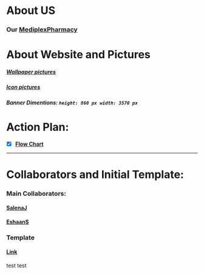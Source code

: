 # **About US**
### Our [MediplexPharmacy](https://isthatadeveloper.github.io/MediplexPharmacy.github.io)


# **About Website and Pictures**
##### [Wallpaper pictures](https://www.wallpaperflare.com/search?wallpaper=pharmacy)
##### [Icon pictures](https://fontawesome.com/search)
##### Banner Dimentions: ```height: 860 px width: 3570 px```


# **Action Plan:**

- [x] **[Flow Chart](https://www.mindmeister.com/map/2781325840?t=L6ubc2Bfde)**

------------------------------------


# **Collaborators and Initial Template:**
### **Main Collaborators:**
#### **[SalenaJ](https://github.com/SalenaJ)**
#### **[EshaanS](https://github.com/IsThatADeveloper)**

### **Template**
#### [Link](https://github.com/MultiX-Amsterdam/multix-amsterdam.github.io)

test
test
